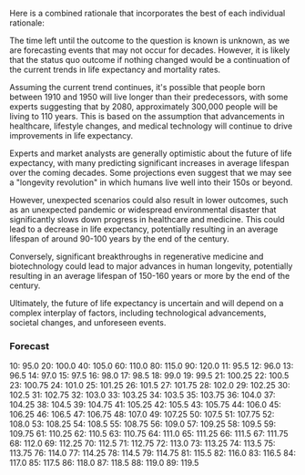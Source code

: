 Here is a combined rationale that incorporates the best of each individual rationale:

The time left until the outcome to the question is known is unknown, as we are forecasting events that may not occur for decades. However, it is likely that the status quo outcome if nothing changed would be a continuation of the current trends in life expectancy and mortality rates.

Assuming the current trend continues, it's possible that people born between 1910 and 1950 will live longer than their predecessors, with some experts suggesting that by 2080, approximately 300,000 people will be living to 110 years. This is based on the assumption that advancements in healthcare, lifestyle changes, and medical technology will continue to drive improvements in life expectancy.

Experts and market analysts are generally optimistic about the future of life expectancy, with many predicting significant increases in average lifespan over the coming decades. Some projections even suggest that we may see a "longevity revolution" in which humans live well into their 150s or beyond.

However, unexpected scenarios could also result in lower outcomes, such as an unexpected pandemic or widespread environmental disaster that significantly slows down progress in healthcare and medicine. This could lead to a decrease in life expectancy, potentially resulting in an average lifespan of around 90-100 years by the end of the century.

Conversely, significant breakthroughs in regenerative medicine and biotechnology could lead to major advances in human longevity, potentially resulting in an average lifespan of 150-160 years or more by the end of the century.

Ultimately, the future of life expectancy is uncertain and will depend on a complex interplay of factors, including technological advancements, societal changes, and unforeseen events.

### Forecast

10: 95.0
20: 100.0
40: 105.0
60: 110.0
80: 115.0
90: 120.0
11: 95.5
12: 96.0
13: 96.5
14: 97.0
15: 97.5
16: 98.0
17: 98.5
18: 99.0
19: 99.5
21: 100.25
22: 100.5
23: 100.75
24: 101.0
25: 101.25
26: 101.5
27: 101.75
28: 102.0
29: 102.25
30: 102.5
31: 102.75
32: 103.0
33: 103.25
34: 103.5
35: 103.75
36: 104.0
37: 104.25
38: 104.5
39: 104.75
41: 105.25
42: 105.5
43: 105.75
44: 106.0
45: 106.25
46: 106.5
47: 106.75
48: 107.0
49: 107.25
50: 107.5
51: 107.75
52: 108.0
53: 108.25
54: 108.5
55: 108.75
56: 109.0
57: 109.25
58: 109.5
59: 109.75
61: 110.25
62: 110.5
63: 110.75
64: 111.0
65: 111.25
66: 111.5
67: 111.75
68: 112.0
69: 112.25
70: 112.5
71: 112.75
72: 113.0
73: 113.25
74: 113.5
75: 113.75
76: 114.0
77: 114.25
78: 114.5
79: 114.75
81: 115.5
82: 116.0
83: 116.5
84: 117.0
85: 117.5
86: 118.0
87: 118.5
88: 119.0
89: 119.5